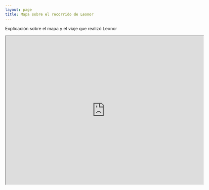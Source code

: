 ```yaml
---
layout: page
title: Mapa sobre el recorrido de Leonor
---
```


Explicación sobre el mapa y el viaje que realizó Leonor 

<iframe src="https://www.google.com/maps/d/u/0/embed?mid=149Ko9K1iobqw6ghaKf-r3ZRHTbixJu4y" width="640" height="480"></iframe>
